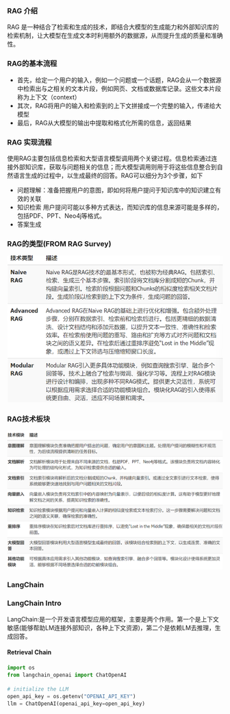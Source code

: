 ### RAG 介绍
RAG 是一种结合了检索和生成的技术，即结合大模型的生成能力和外部知识库的检索机制，让大模型在生成文本时利用额外的数据源，从而提升生成的质量和准确性。

### RAG的基本流程
- 首先，给定一个用户的输入，例如一个问题或一个话题，RAG会从一个数据源中检索出与之相关的文本片段，例如网页、文档或数据库记录。这些文本片段称为上下文（context）
- 其次，RAG将用户的输入和检索到的上下文拼接成一个完整的输入，传递给大模型
- 最后，RAG从大模型的输出中提取和格式化所需的信息，返回结果
### RAG 实现流程
使用RAG主要包括信息检索和大型语言模型调用两个关键过程。信息检索通过连接外部知识库，获取与问题相关的信息；而大模型调用则用于将这些信息整合到自然语言生成的过程中，以生成最终的回答。RAG可以细分为3个步骤，如下
- 问题理解：准备把握用户的意图，即如何将用户提问于知识库中的知识建立有效的关联
- 知识检索 用户提问可能以多种方式表达，而知识库的信息来源可能是多样的，包括PDF、PPT、Neo4j等格式。
- 答案生成

### RAG的类型(FROM RAG Survey)

![RAG Types](imgs/rag_types.png)

### RAG技术板块
![RAG Module](imgs/rag_func_model.png)


### LangChain

### LangChain Intro
LangChain:是一个开发语言模型应用的框架，主要是两个作用。第一个是上下文敏感(能够帮助LM连接外部知识，各种上下文资源)，第二个是依赖LM去推理，生成回答。 

#### Retrieval Chain
```python
import os
from langchain_openai import ChatOpenAI

# initialize the LLM 
open_api_key = os.getenv("OPENAI_API_KEY")
llm = ChatOpenAI(openai_api_key=open_api_key)


```


